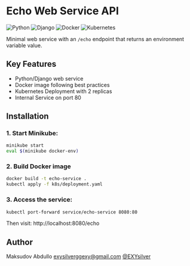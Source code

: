 # Echo Web Service API

![Python](https://img.shields.io/badge/python-3.10-blue)
![Django](https://img.shields.io/badge/django-5.2-brightgreen)
![Docker](https://img.shields.io/badge/docker-%3E=20.10-blue)
![Kubernetes](https://img.shields.io/badge/kubernetes-%3E=1.23-326ce5)

Minimal web service with an `/echo` endpoint that returns an environment variable value.

## Key Features
- Python/Django web service
- Docker image following best practices
- Kubernetes Deployment with 2 replicas
- Internal Service on port 80

## Installation

### 1. Start Minikube:
```bash
minikube start
eval $(minikube docker-env)
```

### 2. Build Docker image
```bash
docker build -t echo-service .
kubectl apply -f k8s/deployment.yaml
```

### 3. Access the service:
```bash
kubectl port-forward service/echo-service 8080:80
```

Then visit: http://localhost:8080/echo

## Author
Maksudov Abdullo
exysilverggexy@gmail.com 
[@EXYsilver](https://github.com/EXYsilver)

